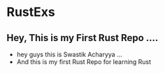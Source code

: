 # RustExs

## Hey, This is my First Rust Repo ....
   - hey guys this is Swastik Acharyya ...
   - And this is my first Rust Repo for learning Rust



    

